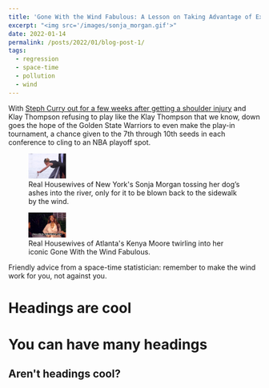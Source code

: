 ```yaml
---
title: 'Gone With the Wind Fabulous: A Lesson on Taking Advantage of External Forces in Life and Statistical Modeling'
excerpt: "<img src='/images/sonja_morgan.gif'>"
date: 2022-01-14
permalink: /posts/2022/01/blog-post-1/
tags:
  - regression
  - space-time
  - pollution
  - wind
---
```


With <a href="https://www.nba.com/news/stephen-curry-exits-warriors-pacers-game-shoulder-injury" rel="noopener" target="_blank" >Steph Curry out for a few weeks after getting a shoulder injury</a> and Klay Thompson refusing to play like the Klay Thompson that we know, down goes the hope of the Golden State Warriors to even make the play-in tournament, a chance given to the 7th through 10th seeds in each conference to cling to an NBA playoff spot.

<figure>
    <img src="/images/sonja_morgan.gif" width="75px" height="50px">
    <figcaption>Real Housewives of New York's Sonja Morgan tossing her dog’s ashes into the river, only for it to be blown back to the sidewalk by the wind.</figcaption>
</figure>

<figure>
    <img src="/images/kenya_moore.gif" width="75px" height="50px">
    <figcaption>Real Housewives of Atlanta's Kenya Moore twirling into her iconic Gone With the Wind Fabulous.</figcaption>
</figure>


Friendly advice from a space-time statistician: remember to make the wind work for you, not against you.

Headings are cool
======

You can have many headings
======

Aren't headings cool?
------
